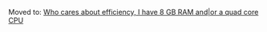 Moved to: [Who cares about efficiency, I have 8 GB RAM and|or a quad core CPU](./Who-cares-about-efficiency,-I-have-8-GB-RAM-and%7Cor-a-quad-core-CPU)